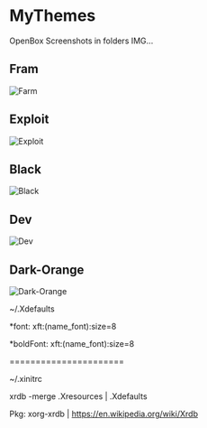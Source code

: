# MyThemes

OpenBox
Screenshots in folders IMG...

## Fram
![Farm](https://github.com/appath/MyThemes/blob/master/IMG/Farm.jpg)

## Exploit
![Exploit](https://github.com/appath/MyThemes/blob/master/IMG/Exploit.jpg)

## Black
![Black](https://github.com/appath/MyThemes/blob/master/IMG/Black.jpg)

## Dev
![Dev](https://github.com/appath/MyThemes/blob/master/IMG/Dev.png)

## Dark-Orange
![Dark-Orange](https://github.com/appath/MyThemes/blob/master/IMG/Dark-Orange.png)

~/.Xdefaults

*font:   xft:(name_font):size=8

*boldFont:	  xft:(name_font):size=8

======================

~/.xinitrc

xrdb -merge .Xresources | .Xdefaults

Pkg: xorg-xrdb |
https://en.wikipedia.org/wiki/Xrdb
